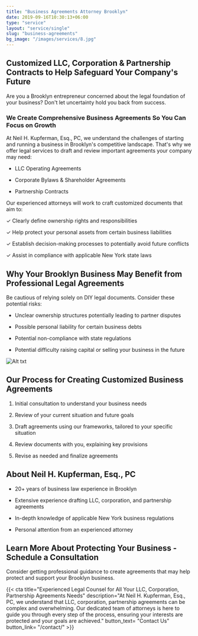 ```yaml
---
title: "Business Agreements Attorney Brooklyn"
date: 2019-09-16T10:30:13+06:00
type: "service"
layout: "service/single"
slug: "business-agreements"
bg_image: "/images/services/8.jpg"
---
```


## **Customized LLC, Corporation & Partnership Contracts to Help Safeguard Your Company's Future**


Are you a Brooklyn entrepreneur concerned about the legal foundation of your business? Don't let uncertainty hold you back from success.


### **We Create Comprehensive Business Agreements So You Can Focus on Growth**

At Neil H. Kupferman, Esq., PC, we understand the challenges of starting and running a business in Brooklyn's competitive landscape. That's why we offer legal services to draft and review important agreements your company may need:

- LLC Operating Agreements

- Corporate Bylaws & Shareholder Agreements

- Partnership Contracts

Our experienced attorneys will work to craft customized documents that aim to:

✓ Clearly define ownership rights and responsibilities 

✓ Help protect your personal assets from certain business liabilities

✓ Establish decision-making processes to potentially avoid future conflicts 

✓ Assist in compliance with applicable New York state laws


## **Why Your Brooklyn Business May Benefit from Professional Legal Agreements**

Be cautious of relying solely on DIY legal documents. Consider these potential risks:

- Unclear ownership structures potentially leading to partner disputes

- Possible personal liability for certain business debts

- Potential non-compliance with state regulations

- Potential difficulty raising capital or selling your business in the future

![Alt txt](/images/about/home-8.jpg)

## **Our Process for Creating Customized Business Agreements**

1. Initial consultation to understand your business needs

2. Review of your current situation and future goals

3. Draft agreements using our frameworks, tailored to your specific situation

4. Review documents with you, explaining key provisions

5. Revise as needed and finalize agreements


## **About Neil H. Kupferman, Esq., PC**

- 20+ years of business law experience in Brooklyn

- Extensive experience drafting LLC, corporation, and partnership agreements

- In-depth knowledge of applicable New York business regulations

- Personal attention from an experienced attorney

## **Learn More About Protecting Your Business - Schedule a Consultation**

Consider getting professional guidance to create agreements that may help protect and support your Brooklyn business.

{{< cta title="Experienced Legal Counsel for All Your LLC, Corporation, Partnership Agreements Needs" 
  description="At Neil H. Kupferman, Esq., PC, we understand that LLC, corporation, partnership agreements can be complex and overwhelming. Our dedicated team of attorneys is here to guide you through every step of the process, ensuring your interests are protected and your goals are achieved."
  button_text= "Contact Us"
  button_link= "/contact/" >}}